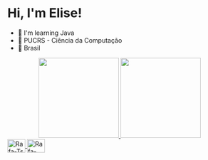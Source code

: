 # Hi, I'm Elise!
 - 🍒 I'm learning Java
 - 🌸 PUCRS - Ciência da Computação 
 - 🍓 Brasil 

<div align="center">
  <a href="https://github.com/ElisePartichelli">
  <img height="180em" src="https://github-readme-stats.vercel.app/api?username=ElisePartichelli&show_icons=true&theme=dracula&include_all_commits=true&count_private=true"/>
  <img height="180em" src="https://github-readme-stats.vercel.app/api/top-langs/?username=ElisePartichelli&layout=compact&langs_count=7&theme=dracula"/>
</div>
  
  
  <img align="center" alt="Rafa-Ts" height="30" width="40" src="https://cdn.jsdelivr.net/gh/devicons/devicon/icons/python/python-original.svg" />
  <img align="center" alt="Rafa-React" height="30" width="40" src="https://cdn.jsdelivr.net/gh/devicons/devicon/icons/java/java-original.svg" />
  
 
</div>

